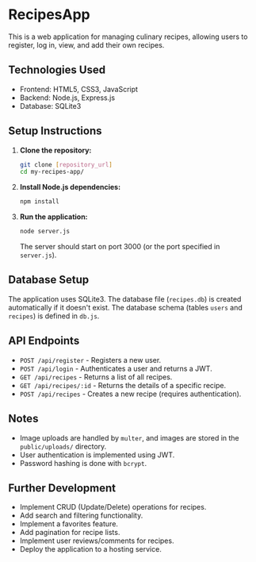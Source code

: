# RecipesApp

This is a web application for managing culinary recipes, allowing users to register, log in, view, and add their own recipes.

## Technologies Used

* Frontend: HTML5, CSS3, JavaScript
* Backend: Node.js, Express.js
* Database: SQLite3

## Setup Instructions

1.  **Clone the repository:**

    ```bash
    git clone [repository_url]
    cd my-recipes-app/
    ```

2.  **Install Node.js dependencies:**

    ```bash
    npm install
    ```

3.  **Run the application:**

    ```bash
    node server.js
    ```

    The server should start on port 3000 (or the port specified in `server.js`).

## Database Setup

The application uses SQLite3. The database file (`recipes.db`) is created automatically if it doesn't exist. The database schema (tables `users` and `recipes`) is defined in `db.js`.

## API Endpoints

* `POST /api/register` - Registers a new user.
* `POST /api/login` - Authenticates a user and returns a JWT.
* `GET /api/recipes` - Returns a list of all recipes.
* `GET /api/recipes/:id` - Returns the details of a specific recipe.
* `POST /api/recipes` - Creates a new recipe (requires authentication).

## Notes

* Image uploads are handled by `multer`, and images are stored in the `public/uploads/` directory.
* User authentication is implemented using JWT.
* Password hashing is done with `bcrypt`.

## Further Development

* Implement CRUD (Update/Delete) operations for recipes.
* Add search and filtering functionality.
* Implement a favorites feature.
* Add pagination for recipe lists.
* Implement user reviews/comments for recipes.
* Deploy the application to a hosting service.
